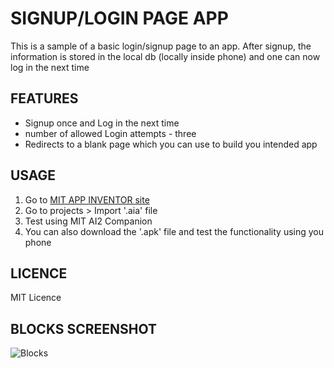 # SIGNUP/LOGIN PAGE APP
This is a sample of a basic login/signup page to an app. After signup, the information is stored in the local db (locally inside phone) and one can now log in the next time
## FEATURES
- Signup once and Log in the next time
- number of allowed Login attempts - three
- Redirects to a blank page which you can use to build you intended app

## USAGE
1. Go to [MIT APP INVENTOR site](https://ai2.appinventor.mit.edu/)
2. Go to projects > Import '.aia' file
3. Test using MIT AI2 Companion
4. You can also download the '.apk' file and test the functionality using you phone

## LICENCE
MIT Licence

## BLOCKS SCREENSHOT
![Blocks](AAA/Blocks_Screenshot.png)
